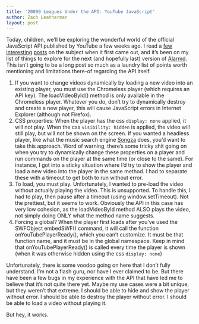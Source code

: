```yaml
---
title: '20000 Leagues Under the API: YouTube JavaScript'
author: Zach Leatherman
layout: post
---
```


Today, children, we’ll be exploring the wonderful world of the official JavaScript API published by YouTube a few weeks ago. I read a [few][1] [interesting][2] [posts][3] on the subject when it first came out, and it’s been on my list of things to explore for the next (and hopefully last) version of [Alarmd][4]. This isn’t going to be a long post so much as a laundry list of points worth mentioning and limitations there-of regarding the API itself.

 [1]: http://apiblog.youtube.com/2008/03/something-to-write-home-about.html
 [2]: http://blogoscoped.com/archive/2008-03-14-n11.html
 [3]: http://www.wait-till-i.com/2008/03/12/video-captioning-made-easy-with-the-youtube-javascript-api/
 [4]: http://www.alarmd.com/

1.  If you want to change videos dynamically by loading a new video into an existing player, you must use the Chromeless player (which requires an API key). The loadVideoById() method is only available in the Chromeless player. Whatever you do, don’t try to dynamically destroy and create a new player, this will cause JavaScript errors in Internet Explorer (although not Firefox).
2.  CSS properties: When the player has the css `display: none` applied, it will not play. When the css `visibility: hidden` is applied, the video will still play, but will not be shown on the screen. If you wanted a headless player, like what the music search engine [Songza][5] does, you’d want to take this approach. Word of warning, there’s some tricky shit going on when you try to dynamically change these properties on a player and run commands on the player at the same time (or close to the same). For instance, I got into a sticky situation where I’d try to show the player and load a new video into the player in the same method. I had to separate these with a timeout to get both to run without error.
3.  To load, you must play. Unfortunately, I wanted to pre-load the video without actually playing the video. This is unsupported. To handle this, I had to play, then pause after a timeout (using window.setTimeout). Not the prettiest, but it seems to work. Obviously the API in this case has very low cohesion, as the loadVideoById method ALSO plays the video, not simply doing ONLY what the method name suggests.
4.  Forcing a global? When the player first loads after you’ve used the SWFObject embedSWF() command, it will call the function onYouTubePlayerReady(), which you can’t customize. It must be that function name, and it must be in the global namespace. Keep in mind that onYouTubePlayerReady() is called every time the player is shown (when it was otherwise hidden using the css `display: none`)

 [5]: http://humanized.com/weblog/2007/11/13/songza-launch/

Unfortunately, there is some voodoo going on here that I don’t fully understand. I’m not a flash guru, nor have I ever claimed to be. But there have been a few bugs in my experience with the API that have led me to believe that it’s not quite there yet. Maybe my use cases were a bit unique, but they weren’t that extreme. I should be able to hide and show the player without error. I should be able to destroy the player without error. I should be able to load a video without playing it.

But hey, it works.
